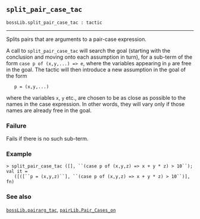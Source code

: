 ## `split_pair_case_tac`

``` hol4
bossLib.split_pair_case_tac : tactic
```

------------------------------------------------------------------------

Splits pairs that are arguments to a pair-case expression.

A call to `split_pair_case_tac` will search the goal (starting with the
conclusion and moving onto each assumption in turn), for a sub-term of
the form `case p of (x,y,...) => e`, where the variables appearing in
`p` are free in the goal. The tactic will then introduce a new
assumption in the goal of the form

``` hol4
   p = (x,y,...)
```

where the variables `x`, `y` etc., are chosen to be as close as possible
to the names in the case expression. In other words, they will vary only
if those names are already free in the goal.

### Failure

Fails if there is no such sub-term.

### Example

``` hol4
> split_pair_case_tac ([], ``(case p of (x,y,z) => x + y * z) > 10``);
val it =
   ([([``p = (x,y,z)``], ``(case p of (x,y,z) => x + y * z) > 10``)], fn)
```

### See also

[`bossLib.pairarg_tac`](#bossLib.pairarg_tac),
[`pairLib.Pair_Cases_on`](#pairLib.Pair_Cases_on)
